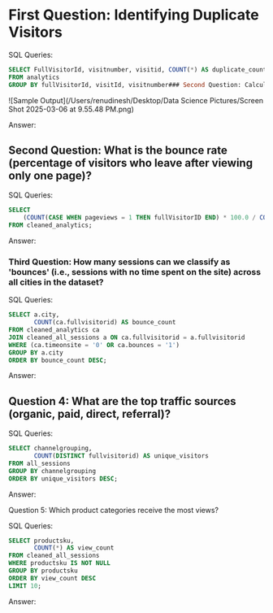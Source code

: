 
# First Question: Identifying Duplicate Visitors  

SQL Queries:

```sql
SELECT FullVisitorId, visitnumber, visitid, COUNT(*) AS duplicate_count
FROM analytics
GROUP BY fullVisitorId, visitId, visitnumber### Second Question: Calculating Bounce Rate  
```

![Sample Output](/Users/renudinesh/Desktop/Data Science Pictures/Screen Shot 2025-03-06 at 9.55.48 PM.png)

Answer: 

## Second Question: What is the bounce rate (percentage of visitors who leave after viewing only one page)?


SQL Queries:

```sql
SELECT 
    (COUNT(CASE WHEN pageviews = 1 THEN fullVisitorID END) * 100.0 / COUNT(fullVisitorID)) AS bounce_rate
FROM cleaned_analytics;
```


Answer:


### Third Question: How many sessions can we classify as 'bounces' (i.e., sessions with no time spent on the site) across all cities in the dataset?

SQL Queries:

```sql
SELECT a.city,
       COUNT(ca.fullvisitorid) AS bounce_count
FROM cleaned_analytics ca
JOIN cleaned_all_sessions a ON ca.fullvisitorid = a.fullvisitorid
WHERE (ca.timeonsite = '0' OR ca.bounces = '1') 
GROUP BY a.city
ORDER BY bounce_count DESC;
```

Answer:



## Question 4: What are the top traffic sources (organic, paid, direct, referral)?

SQL Queries:

```sql
SELECT channelgrouping,
       COUNT(DISTINCT fullvisitorid) AS unique_visitors
FROM all_sessions
GROUP BY channelgrouping
ORDER BY unique_visitors DESC;
```

Answer:



Question 5: Which product categories receive the most views?

SQL Queries:

```sql
SELECT productsku,
       COUNT(*) AS view_count
FROM cleaned_all_sessions
WHERE productsku IS NOT NULL
GROUP BY productsku
ORDER BY view_count DESC
LIMIT 10;
```

Answer:
